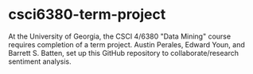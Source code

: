 # csci6380-term-project
At the University of Georgia, the CSCI 4/6380 "Data Mining" course requires completion of a term project. Austin Perales, Edward Youn, and Barrett S. Batten, set up this GitHub repository to collaborate/research sentiment analysis.
